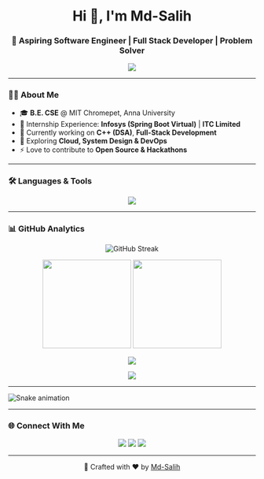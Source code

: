 <h1 align="center">Hi 👋, I'm Md-Salih</h1>
<h3 align="center">🚀 Aspiring Software Engineer | Full Stack Developer | Problem Solver</h3>

<p align="center">
  <img src="https://readme-typing-svg.herokuapp.com?font=Fira+Code&pause=1000&center=true&vCenter=true&width=500&lines=Passionate+Programmer;Full+Stack+Web+Developer;C%2B%2B+%26+Java+DSA+Learner;Always+Learning+New+Tech;Let's+Build+Something+Awesome!"/>
</p>

---

### 👨‍💻 About Me
- 🎓 **B.E. CSE** @ MIT Chromepet, Anna University  
- 💼 Internship Experience: **Infosys (Spring Boot Virtual)** | **ITC Limited**  
- 🔭 Currently working on **C++ (DSA)**, **Full-Stack Development**  
- 🌱 Exploring **Cloud, System Design & DevOps**  
- ⚡ Love to contribute to **Open Source & Hackathons**

---

### 🛠️ Languages & Tools
<p align="center">
  <img src="https://skillicons.dev/icons?i=cpp,java,python,javascript,typescript,react,nodejs,express,spring,mysql,mongodb,git,github,html,css,bootstrap,tailwind,docker,linux" />
</p>

---

### 📊 GitHub Analytics
<p align="center">
  <img src="https://streak-stats.demolab.com?user=Md-Salih&theme=tokyonight&hide_border=true" alt="GitHub Streak"/>
</p>

<p align="center">
  <img src="https://github-readme-stats.vercel.app/api?username=Md-Salih&show_icons=true&theme=tokyonight&hide_border=true" height="180"/>
  <img src="https://github-readme-stats.vercel.app/api/top-langs/?username=Md-Salih&layout=compact&theme=tokyonight&hide_border=true" height="180"/>
</p>

<p align="center">
  <img src="https://github-profile-trophy.vercel.app/?username=Md-Salih&theme=tokyonight&no-frame=true&no-bg=true&margin-w=10"/>
</p>

<p align="center">
  <img src="https://github-readme-activity-graph.vercel.app/graph?username=Md-Salih&bg_color=0d1117&color=70a5fd&line=38bdae&point=ffffff&area=true&hide_border=true"/>
</p>

---

![Snake animation](https://raw.githubusercontent.com/Md-Salih/Md-Salih/output/github-contribution-grid-snake.svg)

---

### 🌐 Connect With Me
<p align="center">
  <a href="https://www.linkedin.com/in/mohamedsalihm"><img src="https://img.shields.io/badge/LinkedIn-0A66C2?style=for-the-badge&logo=linkedin&logoColor=white"/></a>
  <a href="mailto:mdsalih.m2005@gmail.com"><img src="https://img.shields.io/badge/Gmail-D14836?style=for-the-badge&logo=gmail&logoColor=white"/></a>
  <a href="https://github.com/Md-Salih"><img src="https://img.shields.io/badge/GitHub-171515?style=for-the-badge&logo=github&logoColor=white"/></a>
</p>

---

<p align="center">
  🚀 Crafted with ❤️ by <a href="https://github.com/Md-Salih">Md-Salih</a>
</p>



